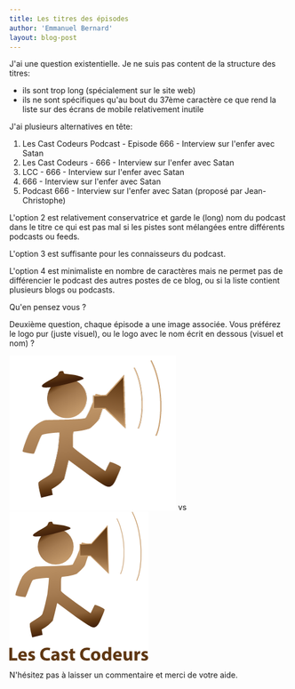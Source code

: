 ```yaml
---
title: Les titres des épisodes
author: 'Emmanuel Bernard'
layout: blog-post
---
```

J'ai une question existentielle. Je ne suis pas content de la structure des titres:

- ils sont trop long (spécialement sur le site web)
- ils ne sont spécifiques qu'au bout du 37ème caractère ce que rend la liste sur des écrans de
  mobile relativement inutile

J'ai plusieurs alternatives en tête:

1. Les Cast Codeurs Podcast - Episode 666 - Interview sur l'enfer avec Satan
2. Les Cast Codeurs - 666 - Interview sur l'enfer avec Satan
3. LCC - 666 - Interview sur l'enfer avec Satan
4. 666 - Interview sur l'enfer avec Satan
5. Podcast 666 - Interview sur l'enfer avec Satan (proposé par Jean-Christophe)

L'option 2 est relativement conservatrice et garde le (long) nom du podcast dans le titre ce qui est
pas mal si les pistes sont mélangées entre différents podcasts ou feeds.

L'option 3 est suffisante pour les connaisseurs du podcast.

L'option 4 est minimaliste en nombre de caractères mais ne permet pas de différencier le podcast des
autres postes de ce blog, ou si la liste contient plusieurs blogs ou podcasts.

Qu'en pensez vous ?

Deuxième question, chaque épisode a une image associée. Vous préférez le logo pur (juste visuel), ou le
logo avec le nom écrit en dessous (visuel et nom) ?

<img src="/images/blog/logo-lescastcodeurs-300px.png"/> vs 
<img src="/images/blog/logo-lescastcodeurs-nom-250px.png"/>

N'hésitez pas à laisser un commentaire et merci de votre aide.
